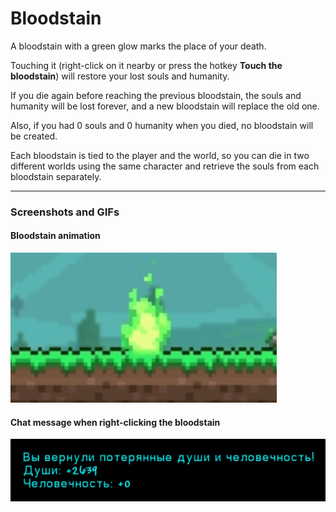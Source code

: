 # Bloodstain

A bloodstain with a green glow marks the place of your death.

Touching it (right-click on it nearby or press the hotkey **Touch the bloodstain**) will restore your lost souls and humanity.

If you die again before reaching the previous bloodstain, the souls and humanity will be lost forever, and a new bloodstain will replace the old one.

Also, if you had 0 souls and 0 humanity when you died, no bloodstain will be created.

Each bloodstain is tied to the player and the world, so you can die in two different worlds using the same character and retrieve the souls from each bloodstain separately.

---

### Screenshots and GIFs

#### Bloodstain animation  
![](gifs/BloodstainSprite.gif)

#### Chat message when right-clicking the bloodstain  
![](images/BloodstainMessage_RU.jpg)
